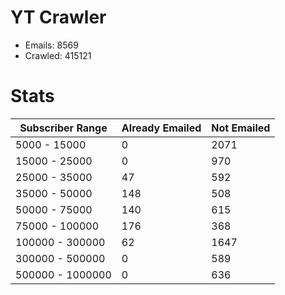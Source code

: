 # YT Crawler
- Emails: 8569
- Crawled: 415121

# Stats
| Subscriber Range  | Already Emailed | Not Emailed |
|-------|-------|-------|
| 5000 - 15000 | 0 | 2071 |
| 15000 - 25000 | 0 | 970 |
| 25000 - 35000 | 47 | 592 |
| 35000 - 50000 | 148 | 508 |
| 50000 - 75000 | 140 | 615 |
| 75000 - 100000 | 176 | 368 |
| 100000 - 300000 | 62 | 1647 |
| 300000 - 500000 | 0 | 589 |
| 500000 - 1000000 | 0 | 636 |
